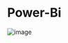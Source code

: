 # Power-Bi

![image](https://github.com/user-attachments/assets/ef06970c-d465-4c8b-a732-e3dcdceb7176)

